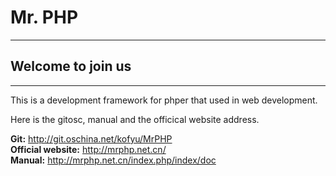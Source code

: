 # **Mr. PHP**

----

## Welcome to join us  

----

This is a development framework for phper that used in web development.   

Here is the gitosc, manual and the officical website address.


**Git:** http://git.oschina.net/kofyu/MrPHP  
**Official website:** http://mrphp.net.cn/  
**Manual:** http://mrphp.net.cn/index.php/index/doc
